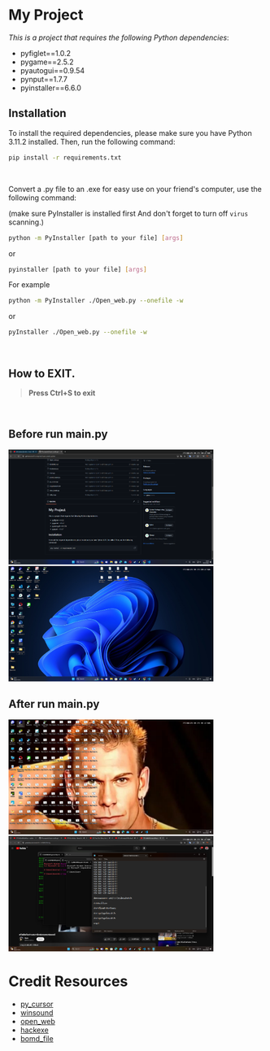 # My Project

*This is a project that requires the following Python dependencies*:
- pyfiglet==1.0.2
- pygame==2.5.2
- pyautogui==0.9.54
- pynput==1.7.7
- pyinstaller==6.6.0

## Installation

To install the required dependencies, please make sure you have Python 3.11.2 installed. Then, run the following command:

```bash
pip install -r requirements.txt
```
<br />

Convert a .py file to an .exe for easy use on your friend's computer, use the following command:

(make sure PyInstaller is installed first And don't forget to turn off `virus` scanning.)

```bash
python -m PyInstaller [path to your file] [args]

```
or
```bash
pyinstaller [path to your file] [args]
```

For example
```bash
python -m PyInstaller ./Open_web.py --onefile -w
```
or
```bash
pyInstaller ./Open_web.py --onefile -w
```
<br />

## How to EXIT.
> **Press Ctrl+S to exit**

<br />

## Before run main.py
<img src="./image/Before_chrome.png" alt="Example web screen shot" style="width: 80%;"/>

<img src="./image/Before_desk.png" alt="Example web screen shot" style="width: 80%;"/>

## After run main.py
<img src="./image/After_desk.png" alt="Example web screen shot" style="width: 80%;"/>

<img src="./image/After_chrome.png" alt="Example web screen shot" style="width: 80%;"/>

<br />

# Credit Resources
- [py_cursor](https://github.com/hack505/py_cursor)
- [winsound](https://github.com/pnxl/tristan-prank/tree/master)
- [open_web](https://github.com/Algorora/LoliFinder)
- [hackexe](https://github.com/C41f0N/Hacker-Nightmare-Prank/tree/main)
- [bomd_file](https://youtu.be/JJBjqUT1dxc?si=pvqTtQV7ljyoFixK)
